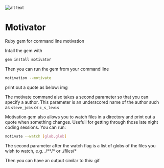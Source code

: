 ![alt text](https://travis-ci.org/hugorut/motivation.svg?branch=master "build status")
# Motivator
Ruby gem for command line motivation

Intall the gem with
```sh
gem install motivator
```

Then you can run the gem from your command line
```sh
motivation --motivate
```
print out a quote as below:
img

The motivate command also takes a second parameter so that you can specify a author. This parameter is an underscored name of the author such as `steve_jobs` or `c_s_lewis`

Motivation gem also allows you to watch files in a directory and print out a quote when something changes. Usefull for getting through those late night coding sessions. You can run:

```sh
motivate --watch [glob,glob]
```
The second parameter after the watch flag is a list of globs of the files you wish to watch, e.g. ./**/* or ./files/*

Then you can have an output similar to this:
gif